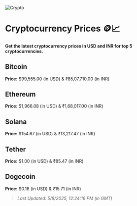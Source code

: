 
![Crypto](https://www.techguide.com.au/wp-content/uploads/2020/11/crypto3.jpeg)

# Cryptocurrency Prices 🪙📈

#### Get the latest cryptocurrency prices in USD and INR for top 5 cryptocurrencies.

## Bitcoin

**Price:** $99,555.00 (in USD) & ₹85,07,710.00 (in INR)

## Ethereum

**Price:** $1,966.08 (in USD) & ₹1,68,017.00 (in INR)

## Solana

**Price:** $154.67 (in USD) & ₹13,217.47 (in INR)

## Tether

**Price:** $1.00 (in USD) & ₹85.47 (in INR)

## Dogecoin

**Price:** $0.18 (in USD) & ₹15.71 (in INR)

> _Last Updated: 5/8/2025, 12:24:16 PM (in GMT)_
